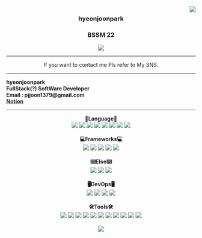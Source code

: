 <img src="https://github-readme-stats.vercel.app/api?username=hyeonjoonpark&show_icons=true&theme=tokyonight" align="right">
  <div align="center">
  

  ### <b> hyeonjoonpark </b> 
  ### <p>BSSM 22</p>


<a href="https://github.com/hyeonjoonpark"></a>
  <a href="https://www.instagram.com/jjoon1379/"><img src="https://img.shields.io/badge/Instagram-FF0080?style=flat-round&logo=instagram&logoColor=white"/>
</a>

---
If you want to contact me Pls refer to My SNS.

</div>

---

<div align="left">
  <b>hyeonjoonpark<br>FullStack(?) SoftWare Developer</b><br>
  <b>Email : pjjoon1379@gmail.com</b><br>
  <b><a href="https://fancy-engineer-1ca.notion.site/6c63d91243094dc0b0d81839ea648815">Notion</a></b>
</div>

---

<div align="left">
<div align="center"> 
<b>📖Language📖</b>
</div>
<div align="center">
  <img src="https://img.shields.io/badge/C-00daf2?style=for-the-badge&logo=C&logoColor=white">
  <img src="https://img.shields.io/badge/html5-E34F26?style=for-the-badge&logo=html5&logoColor=white">
  <img src="https://img.shields.io/badge/css3-ff00ff?style=for-the-badge&logo=css3&logoColor=white">
  <img src="https://img.shields.io/badge/Javascript-e4e94f?style=for-the-badge&logo=javascript&logoColor=white">
  <img src="https://img.shields.io/badge/Typescript-3178C6?style=for-the-badge&logo=Typescript&logoColor=white"/>
  <img src="https://img.shields.io/badge/Python-3776AB?style=for-the-badge&logo=Python&logoColor=white"/>
  <img src="https://img.shields.io/badge/java-007396?style=for-the-badge&logo=java&logoColor=white"/>
  <img src="https://img.shields.io/badge/Dart-343939?style=for-the-badge&logo=dart&logoColor=black">
</div>
  <br>
  
<div align="center">
<b>💻Frameworks💻</b>
</div>
<div align="center">
  <img src="https://img.shields.io/badge/React-61DAFB?style=for-the-badge&logo=React&logoColor=black"/>
  <img src="https://img.shields.io/badge/spring-6DB33F?style=for-the-badge&logo=spring&logoColor=white"> 
  <img src="https://img.shields.io/badge/Node.js-02a100?style=for-the-badge&logo=node.js&logoColor=white">
  <img src="https://img.shields.io/badge/express-000000?style=for-the-badge&logo=express&logoColor=white">
  <img src="https://img.shields.io/badge/Flutter-02569B?style=for-the-badge&logo=flutter&logoColor=white"/>
</div>
<br>

<div align="center">
<b>⌨️Else⌨️</b>
  </div>
  <div align="center">
    <img src="https://img.shields.io/badge/styled components-DB7093?style=for-the-badge&logo=styled-components&logoColor=white"/>
    <img src="https://img.shields.io/badge/JSON-000000?style=for-the-badge&logo=json&logoColor=white"/>
    <img src="https://img.shields.io/badge/Apache Tomcat-F8DC75?style=for-the-badge&logo=apachetomcat&logoColor=black"/>
  </div>
  <br>

<div align="center">
<b>🖥️DevOps🖥️</b>
</div>
<div align="center">
  <img src="https://img.shields.io/badge/MySQL-ac4534?style=for-the-badge&logo=mysql&logoColor=black">
    <img src="https://img.shields.io/badge/Oracle-d3a102?style=for-the-badge&logo=oracle&logoColor=white">
  <img src="https://img.shields.io/badge/ORACLE-F80000?style=for-the-badge&logo=oracle&logoColor=white"/>
  <img src="https://img.shields.io/badge/Docker-2496ED?style=for-the-badge&logo=Docker&logoColor=white"/>
</div>
<br>

  <div align="center">
<b>🛠Tools🛠</b>
  </div>
  <div align="center">
<img src="https://img.shields.io/badge/Visual Studio code-24acf2?style=for-the-badge&logo=visualstudiocode&logoColor=white"/>
<img src="https://img.shields.io/badge/IntelliJ-darkblue?style=for-the-badge&logo=intelliJ&logoColor=white"/>
<img src="https://img.shields.io/badge/Android Studio-24acf2?style=for-the-badge&logo=androidstudio&logoColor=white"/>
<img src="https://img.shields.io/badge/Google colab-163264?style=for-the-badge&logo=googlecolab&logoColor=white"/>
<img src="https://img.shields.io/badge/Pycharm-aa34f4?style=for-the-badge&logo=pycharm&logoColor=white"/>
<img src="https://img.shields.io/badge/Jupyter notebook-bb2345?style=for-the-badge&logo=jupyternotebook&logoColor=white"/>
<img src="https://img.shields.io/badge/Git-orange?style=for-the-badge&logo=Git&logoColor=white"/>
<img src="https://img.shields.io/badge/Github-black?style=for-the-badge&logo=Github&logoColor=white"/>
<img src="https://img.shields.io/badge/linux-red?style=for-the-badge&logo=linux&logoColor=black">
    <img src="https://img.shields.io/badge/Ubuntu-E95420?style=for-the-badge&logo=Ubuntu&logoColor=white"/>
<img src="https://img.shields.io/badge/Xcode-147EFB?style=for-the-badge&logo=Xcode&logoColor=white"/>
  </div>
  <br>
  
<div align="center">
  <img src="https://github-readme-stats.vercel.app/api/top-langs/?username=hyeonjoonpark&layout=compact&theme=onedark"/>
</div>
</div>
